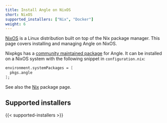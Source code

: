 ```yaml
---
title: Install Angle on NixOS
short: NixOS
supported_installers: ["Nix", "Docker"]
weight: 6
---
```


[NixOS] is a Linux distribution built on top of the Nix package manager. This
page covers installing and managing Angle on NixOS.

Nixpkgs has a [community maintained package][nixpkg-angle] for Angle. It can
be installed on a NixOS system with the following snippet in
`configuration.nix`:

```nix
environment.systemPackages = [
  pkgs.angle
];
```

See also the [Nix] package page.

## Supported installers

{{< supported-installers >}}

[nixos]: https://www.nixos.org
[nixpkg-angle]: https://github.com/NixOS/nixpkgs/tree/master/pkgs/tools/misc/angle
[nix]: /docs/setup/installation/package-managers/nix
